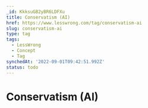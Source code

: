 ```yaml
---
_id: KkksuGB2yBR6LDFXu
title: Conservatism (AI)
href: https://www.lesswrong.com/tag/conservatism-ai
slug: conservatism-ai
type: tag
tags:
  - LessWrong
  - Concept
  - Tag
synchedAt: '2022-09-01T09:42:51.992Z'
status: todo
---
```


# Conservatism (AI)



